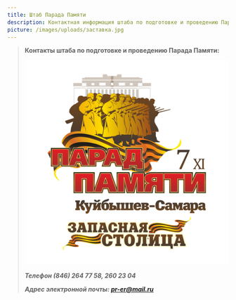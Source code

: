 ```yaml
---
title: Штаб Парада Памяти
description: Контактная информация штаба по подготовке и проведению Парада Памяти
picture: /images/uploads/заставка.jpg
---
```

> **Контакты штаба по подготовке и проведению Парада Памяти:**
>
> ![.](/images/uploads/логотип-парад-памяти-без-фона.png ".")
>
> ***Телефон (846) 264 77 58, 260 23 04***
>
> ***Адрес электронной почты: pr-er@mail.ru***